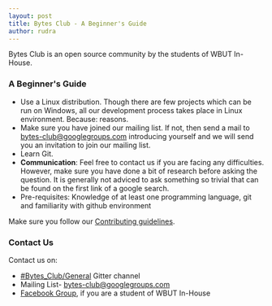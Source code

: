 ```yaml
---
layout: post
title: Bytes Club - A Beginner's Guide
author: rudra
---
```


Bytes Club is an open source community by the students of WBUT In-House.

### A Beginner's Guide

* Use a Linux distribution. Though there are few projects which can be run on Windows, all our development process takes place in Linux environment. Because: reasons.
* Make sure you have joined our mailing list. If not, then send a mail to [bytes-club@googlegroups.com](mailto:bytes-club@googlegroups.com) introducing yourself and we will send you an invitation to join our mailing list.
* Learn Git.
* **Communication**: Feel free to contact us if you are facing any difficulties. However, make sure you have done a bit of research before asking the question. It is generally not adviced to ask something so trivial that can be found on the first link of a google search.
* Pre-requisites: Knowledge of at least one programming language, git and familiarity with github environment


Make sure you follow our [Contributing guidelines](/contributing).

### Contact Us

Contact us on: 

* [#Bytes_Club/General](https://gitter.im/Bytes_Club/General) Gitter channel
* Mailing List- [bytes-club@googlegroups.com](mailto:bytes-club@googlegroups.com)
* [Facebook Group](https://www.facebook.com/groups/718359538212066/), if you are a student of WBUT In-House
